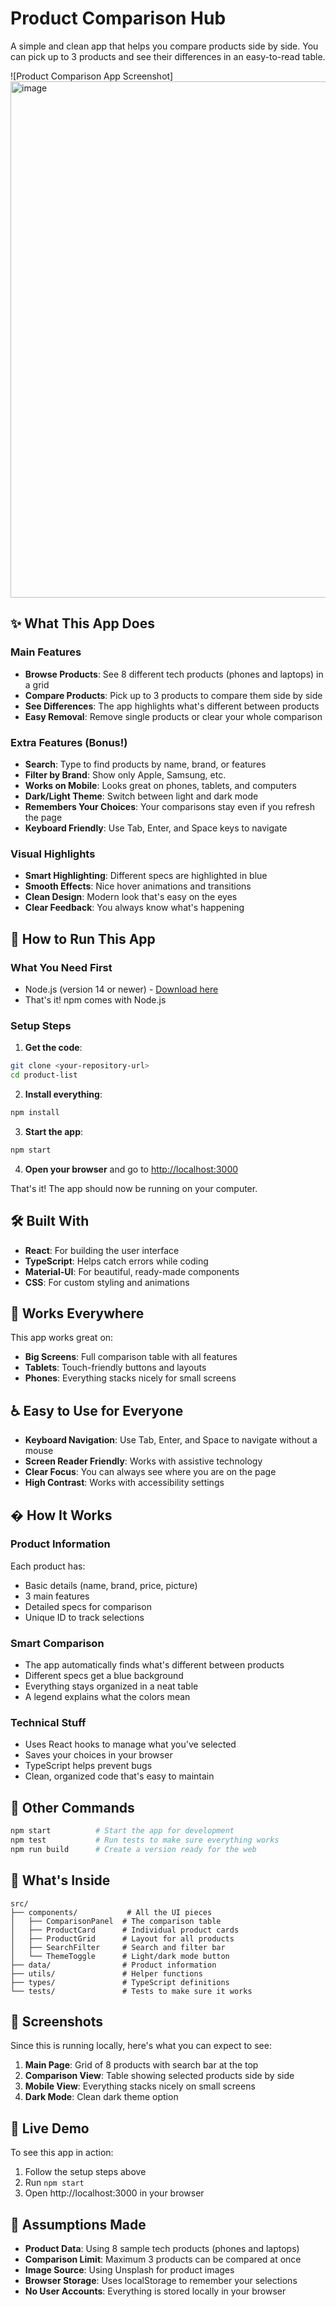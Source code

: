 # Product Comparison Hub

A simple and clean app that helps you compare products side by side. You can pick up to 3 products and see their differences in an easy-to-read table.

![Product Comparison App Screenshot]
<img width="1919" height="826" alt="image" src="https://github.com/user-attachments/assets/28825cb5-c807-4142-818c-01cfede49a91" />


## ✨ What This App Does

### Main Features
- **Browse Products**: See 8 different tech products (phones and laptops) in a grid
- **Compare Products**: Pick up to 3 products to compare them side by side
- **See Differences**: The app highlights what's different between products
- **Easy Removal**: Remove single products or clear your whole comparison

### Extra Features (Bonus!)
- **Search**: Type to find products by name, brand, or features
- **Filter by Brand**: Show only Apple, Samsung, etc.
- **Works on Mobile**: Looks great on phones, tablets, and computers
- **Dark/Light Theme**: Switch between light and dark mode
- **Remembers Your Choices**: Your comparisons stay even if you refresh the page
- **Keyboard Friendly**: Use Tab, Enter, and Space keys to navigate

### Visual Highlights
- **Smart Highlighting**: Different specs are highlighted in blue
- **Smooth Effects**: Nice hover animations and transitions
- **Clean Design**: Modern look that's easy on the eyes
- **Clear Feedback**: You always know what's happening

## 🚀 How to Run This App

### What You Need First
- Node.js (version 14 or newer) - [Download here](https://nodejs.org/)
- That's it! npm comes with Node.js

### Setup Steps

1. **Get the code**:
```bash
git clone <your-repository-url>
cd product-list
```

2. **Install everything**:
```bash
npm install
```

3. **Start the app**:
```bash
npm start
```

4. **Open your browser** and go to [http://localhost:3000](http://localhost:3000)

That's it! The app should now be running on your computer.

## 🛠️ Built With

- **React**: For building the user interface
- **TypeScript**: Helps catch errors while coding
- **Material-UI**: For beautiful, ready-made components
- **CSS**: For custom styling and animations

## 📱 Works Everywhere

This app works great on:
- **Big Screens**: Full comparison table with all features
- **Tablets**: Touch-friendly buttons and layouts
- **Phones**: Everything stacks nicely for small screens

## ♿ Easy to Use for Everyone

- **Keyboard Navigation**: Use Tab, Enter, and Space to navigate without a mouse
- **Screen Reader Friendly**: Works with assistive technology
- **Clear Focus**: You can always see where you are on the page
- **High Contrast**: Works with accessibility settings

## � How It Works

### Product Information
Each product has:
- Basic details (name, brand, price, picture)
- 3 main features
- Detailed specs for comparison
- Unique ID to track selections

### Smart Comparison
- The app automatically finds what's different between products
- Different specs get a blue background
- Everything stays organized in a neat table
- A legend explains what the colors mean

### Technical Stuff
- Uses React hooks to manage what you've selected
- Saves your choices in your browser
- TypeScript helps prevent bugs
- Clean, organized code that's easy to maintain

## 🔧 Other Commands

```bash
npm start          # Start the app for development
npm test           # Run tests to make sure everything works
npm run build      # Create a version ready for the web
```

## 📁 What's Inside

```
src/
├── components/           # All the UI pieces
│   ├── ComparisonPanel  # The comparison table
│   ├── ProductCard      # Individual product cards
│   ├── ProductGrid      # Layout for all products
│   ├── SearchFilter     # Search and filter bar
│   └── ThemeToggle      # Light/dark mode button
├── data/                # Product information
├── utils/               # Helper functions
├── types/               # TypeScript definitions
└── tests/               # Tests to make sure it works
```

## 📸 Screenshots

Since this is running locally, here's what you can expect to see:

1. **Main Page**: Grid of 8 products with search bar at the top
2. **Comparison View**: Table showing selected products side by side
3. **Mobile View**: Everything stacks nicely on small screens
4. **Dark Mode**: Clean dark theme option

## 🔗 Live Demo

To see this app in action:
1. Follow the setup steps above
2. Run `npm start`
3. Open http://localhost:3000 in your browser

## 🧠 Assumptions Made

- **Product Data**: Using 8 sample tech products (phones and laptops)
- **Comparison Limit**: Maximum 3 products can be compared at once
- **Image Source**: Using Unsplash for product images
- **Browser Storage**: Uses localStorage to remember your selections
- **No User Accounts**: Everything is stored locally in your browser

